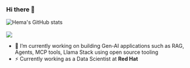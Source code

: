 ### Hi there 👋

![Hema's GitHub stats](https://github-readme-stats.vercel.app/api?username=hemajv&count_private=true&show_icons=true&theme=panda)
<br>
<br>
<img src ="https://github-readme-streak-stats.herokuapp.com?user=hemajv&theme=panda">


- 🔭 I’m currently working on building Gen-AI applications such as RAG, Agents, MCP tools, Llama Stack using open source tooling
- ⚡ Currently working as a Data Scientist at **Red Hat**

